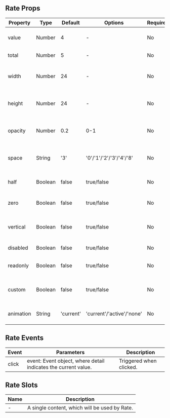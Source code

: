 ## Rate Props

| Property  | Type    | Default   | Options                   | Required | Description                                 |
| --------- | ------- | --------- | ------------------------- | -------- | ------------------------------------------- |
| value     | Number  | 4         | -                         | No       | The selected value.                         |
| total     | Number  | 5         | -                         | No       | The total score.                            |
| width     | Number  | 24        | -                         | No       | The width of a single content (in pixels).  |
| height    | Number  | 24        | -                         | No       | The height of a single content (in pixels). |
| opacity   | Number  | 0.2       | 0-1                       | No       | The opacity of unselected content.          |
| space     | String  | '3'       | '0'/'1'/'2'/'3'/'4'/'8'   | No       | The spacing between contents.               |
| half      | Boolean | false     | true/false                | No       | Whether to allow half selection.            |
| zero      | Boolean | false     | true/false                | No       | Whether to allow 0 score.                   |
| vertical  | Boolean | false     | true/false                | No       | Whether to allow vertical half selection.   |
| disabled  | Boolean | false     | true/false                | No       | Whether to disable.                         |
| readonly  | Boolean | false     | true/false                | No       | Whether to be read-only.                    |
| custom    | Boolean | false     | true/false                | No       | Whether to use customized content.          |
| animation | String  | 'current' | 'current'/'active'/'none' | No       | The type of click animation.                |

## Rate Events

| Event | Parameters                                                     | Description             |
| ----- | -------------------------------------------------------------- | ----------------------- |
| click | event: Event object, where detail indicates the current value. | Triggered when clicked. |

## Rate Slots

| Name | Description                                   |
| ---- | --------------------------------------------- |
| -    | A single content, which will be used by Rate. |
